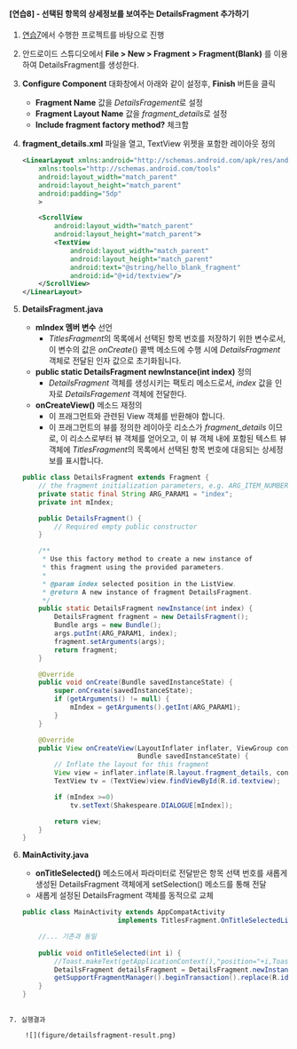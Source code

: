 
#### [연습8] - 선택된 항목의 상세정보를 보여주는 DetailsFragment 추가하기 
1. [연습7](exercise7.html)에서 수행한 프로젝트를 바탕으로 진행
2. 안드로이드 스튜디오에서 **File > New > Fragment > Fragment(Blank)** 를 이용하여 DetailsFragment를 생성한다.
3. **Configure Component** 대화창에서 아래와 같이 설정후, **Finish** 버튼을 클릭
	- **Fragment Name** 값을 *DetailsFragement*로 설정 
	- **Fragment Layout Name** 값을 *fragment\_details*로 설정 
	- **Include fragment factory method?** 체크함
	
4. **fragment\_details.xml** 파일을 열고, TextView 위젯을 포함한 레이아웃 정의

	```xml
	<LinearLayout xmlns:android="http://schemas.android.com/apk/res/android"
	    xmlns:tools="http://schemas.android.com/tools"
	    android:layout_width="match_parent"
	    android:layout_height="match_parent"
	    android:padding="5dp"
	    >
	
	    <ScrollView
	        android:layout_width="match_parent"
	        android:layout_height="match_parent">
	        <TextView
	            android:layout_width="match_parent"
	            android:layout_height="match_parent"
	            android:text="@string/hello_blank_fragment"
	            android:id="@+id/textview"/>
	    </ScrollView>
	</LinearLayout>
	```
5. **DetailsFragment.java**
	- **mIndex 멤버 변수** 선언
		- *TitlesFragment*의 목록에서 선택된 항목 번호를 저장하기 위한 변수로서, 이 변수의 값은 *onCreate*() 콜백 메소드에 수행 시에  *DetailsFragment* 객체로 전달된 인자 값으로 초기화됩니다.
	- **public static DetailsFragment newInstance(int index)** 정의
		- *DetailsFragment* 객체를 생성시키는 팩토리 메소드로서, *index* 값을 인자로 *DetailsFragement* 객체에 전달한다.
	- **onCreateView()** 메소드 재정의
		- 이 프래그먼트와 관련된 View 객체를 반환해야 합니다.
		- 이 프래그먼트의 뷰를 정의한 레이아웃 리소스가 *fragment_details* 이므로, 이 리소스로부터  뷰 객체를 얻어오고, 이 뷰 객체 내에 포함된 텍스트 뷰 객체에 *TitlesFragment*의 목록에서 선택된 항목 번호에 대응되는 상세정보를 표시합니다. 
		
	```java
	public class DetailsFragment extends Fragment {
	    // the fragment initialization parameters, e.g. ARG_ITEM_NUMBER
	    private static final String ARG_PARAM1 = "index";
	    private int mIndex;
	
	    public DetailsFragment() {
	        // Required empty public constructor
	    }
	
	    /**
	     * Use this factory method to create a new instance of
	     * this fragment using the provided parameters.
	     *
	     * @param index selected position in the ListView.
	     * @return A new instance of fragment DetailsFragment.
	     */
	    public static DetailsFragment newInstance(int index) {
	        DetailsFragment fragment = new DetailsFragment();
	        Bundle args = new Bundle();
	        args.putInt(ARG_PARAM1, index);
	        fragment.setArguments(args);
	        return fragment;
	    }
	
	    @Override
	    public void onCreate(Bundle savedInstanceState) {
	        super.onCreate(savedInstanceState);
	        if (getArguments() != null) {
	            mIndex = getArguments().getInt(ARG_PARAM1);
	        }
	    }
	
	    @Override
	    public View onCreateView(LayoutInflater inflater, ViewGroup container,
	                             Bundle savedInstanceState) {
	        // Inflate the layout for this fragment
	        View view = inflater.inflate(R.layout.fragment_details, container, false);
	        TextView tv = (TextView)view.findViewById(R.id.textview);
	
	        if (mIndex >=0)
	            tv.setText(Shakespeare.DIALOGUE[mIndex]);
	
	        return view;
	    }
	}
	```
<!--
	```java
	public class DetailsFragment extends Fragment {
	   int index=-1;
	
	    public DetailsFragment() {
	        // Required empty public constructor
	    }
	
	    public void setSelection(int i) { index = i; }
	
	
	    @Override
	    public View onCreateView(LayoutInflater inflater, ViewGroup container,
	                             Bundle savedInstanceState) {
	        // Inflate the layout for this fragment
	        View view = inflater.inflate(R.layout.fragment_details, container, false);
	        TextView tv = (TextView)view.findViewById(R.id.textview);
	
	        if (index >=0)
	            tv.setText(Shakespeare.DIALOGUE[index]);
	
	        return view;
	    }
	}
	```
-->

6. **MainActivity.java**
	- **onTitleSelected()** 메소드에서 파라미터로 전달받은 항목 선택 번호를 새롭게 생성된 DetailsFragment 객체에게 setSelection() 메소드를 통해 전달
	- 새롭게 설정된 DetailsFragment 객체를 동적으로 교체

	```java
	public class MainActivity extends AppCompatActivity
	                        implements TitlesFragment.OnTitleSelectedListener{
	
	    //... 기존과 동일
	    
	    public void onTitleSelected(int i) {
	        //Toast.makeText(getApplicationContext(),"position="+i,Toast.LENGTH_SHORT).show();
	        DetailsFragment detailsFragment = DetailsFragment.newInstance(i);
	        getSupportFragmentManager().beginTransaction().replace(R.id.details, detailsFragment).commit();
	    }
	}
```

7. 실행결과

	![](figure/detailsfragment-result.png)